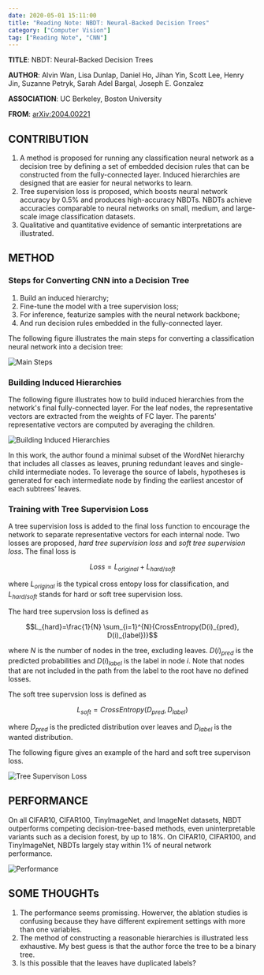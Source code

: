```yaml
---
date: 2020-05-01 15:11:00
title: "Reading Note: NBDT: Neural-Backed Decision Trees"
category: ["Computer Vision"]
tag: ["Reading Note", "CNN"]
---
```


**TITLE**: NBDT: Neural-Backed Decision Trees

**AUTHOR**: Alvin Wan, Lisa Dunlap, Daniel Ho, Jihan Yin, Scott Lee, Henry Jin, Suzanne Petryk, Sarah Adel Bargal, Joseph E. Gonzalez

**ASSOCIATION**: UC Berkeley, Boston University  

**FROM**: [arXiv:2004.00221](https://arxiv.org/abs/2004.00221)

## CONTRIBUTION

1.  A method is proposed for running any classification neural network as a decision tree by defining a set of embedded decision rules that can be constructed from the fully-connected layer. Induced hierarchies are designed that are easier for neural networks to learn.
2.  Tree supervision loss is proposed, which boosts neural network accuracy by
    0.5% and produces high-accuracy NBDTs. NBDTs achieve accuracies comparable to neural networks on small, medium, and large-scale image classification datasets.
3.  Qualitative and quantitative evidence of semantic interpretations are illustrated.  

## METHOD

### Steps for Converting CNN into a Decision Tree

1.  Build an induced hierarchy;
2.  Fine-tune the model with a tree supervision loss;
3.  For inference, featurize samples with the neural network backbone;
4.  And run decision rules embedded in the fully-connected layer.  

The following figure illustrates the main steps for converting a classification neural network into a decision tree:

![Main Steps](/img/ReadingNote/20200501/NBDT_steps.png "Main Steps")

### Building Induced Hierarchies

The following figure illustrates how to build induced hierarchies from the network's final fully-connected layer. For the leaf nodes, the representative vectors are extracted from the weights of FC layer. The parents' representative vectors are computed by averaging the children. 

![Building Induced Hierarchies](/img/ReadingNote/20200501/NBDT_build_hierarchies.png "Building Induced Hierarchies")

In this work, the author found a minimal subset of the WordNet hierarchy that includes all classes as leaves, pruning redundant leaves and single-child intermediate nodes.  To leverage the source of labels, hypotheses is generated for each intermediate node by finding the earliest ancestor of each subtrees’ leaves.  

### Training with Tree Supervision Loss 

A tree supervision loss is added to the final loss function to encourage the network to separate representative vectors for each internal node.  Two losses are proposed, *hard tree supervision loss* and *soft tree supervision loss*. The final loss is 

$$Loss=L_{original}+L_{hard/soft}$$

where $L_{original}$ is the typical cross entopy loss for classification, and $L_{hard/soft}$ stands for hard or soft tree supervision loss. 

The hard tree supervsion loss is defined as

$$L_{hard}=\frac{1}{N} \sum_{i=1}^{N}{CrossEntropy(D(i)_{pred}, D(i)_{label})}$$

where $N$ is the number of nodes in the tree, excluding leaves.  $D(i)_{pred}$ is the predicted probabilities and $D(i)_{label}$ is the label in node $i$. Note that nodes that are not included in the path from the label to the root have no defined losses.

The soft tree supervsion loss is defined as 

$$L_{soft}=CrossEntropy(D_{pred}, D_{label})$$

where $D_{pred}$ is the predicted distribution over leaves and $D_{label}$ is the wanted distribution.

The following figure gives an example of the hard and soft tree supervison loss.

![Tree Supervison Loss](/img/ReadingNote/20200501/NBDT_losses.png "Tree Supervison Loss")

## PERFORMANCE

On all CIFAR10, CIFAR100, TinyImageNet, and ImageNet datasets, NBDT outperforms competing decision-tree-based methods, even uninterpretable variants such as a decision forest, by up to 18%. On CIFAR10, CIFAR100, and TinyImageNet, NBDTs largely stay within 1% of neural network performance.  

![Performance](/img/ReadingNote/20200501/NBDT_performance.png "Performance")

## SOME THOUGHTs

1. The performance seems promissing. Howerver, the ablation studies is confusing because they have different expirement settings with more than one variables.
2. The method of constructing a reasonable hierarchies is illustrated less exhaustive. My best guess is that the author force the tree to be a binary tree.
3. Is this possible that the leaves have duplicated labels?
